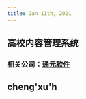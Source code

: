 ```yaml
---
title: Jan 11th, 2021
---
```


## 高校内容管理系统
### 相关公司：[通元软件](https://www.gpowersoft.com/index.htm)
## cheng'xu'h
